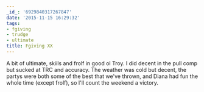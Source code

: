```yaml
---
_id_: '6929840317267847'
date: '2015-11-15 16:29:32'
tags:
- fgiving
- trudge
- ultimate
title: Fgiving XX
---
```


A bit of ultimate, skiils and frolf in good ol Troy. I did decent in the pull comp but sucked at TRC and accuracy. The weather was cold but
decent, the partys were both some of the best that we've thrown, and Diana had fun the whole time (except frolf), so I'll count the weekend
a victory.
